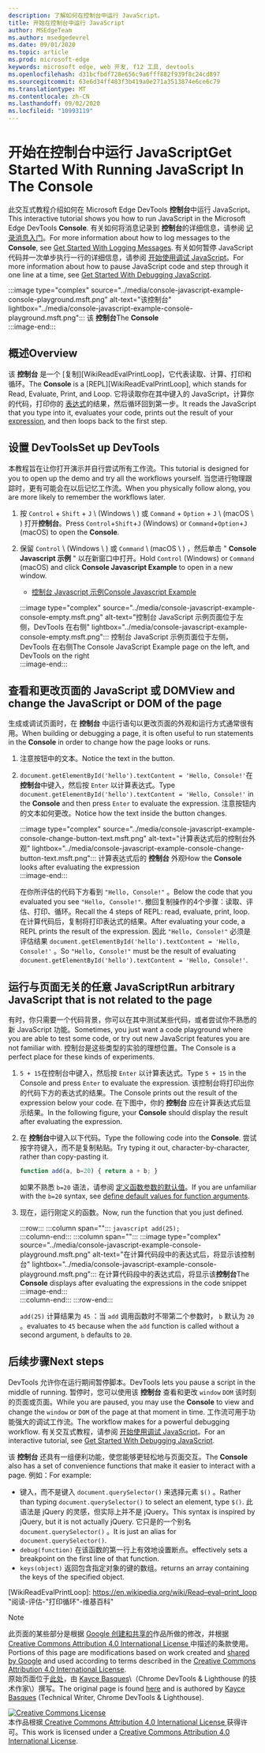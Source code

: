 ```yaml
---
description: 了解如何在控制台中运行 JavaScript。
title: 开始在控制台中运行 JavaScript
author: MSEdgeTeam
ms.author: msedgedevrel
ms.date: 09/01/2020
ms.topic: article
ms.prod: microsoft-edge
keywords: microsoft edge, web 开发, f12 工具, devtools
ms.openlocfilehash: d31bcfbdf728e656c9a6fff882f939f8c24cd897
ms.sourcegitcommit: 63e6d34ff483f3b419a0e271a3513874e6ce6c79
ms.translationtype: MT
ms.contentlocale: zh-CN
ms.lasthandoff: 09/02/2020
ms.locfileid: "10993119"
---
```

<!-- Copyright Kayce Basques 

   Licensed under the Apache License, Version 2.0 (the "License");
   you may not use this file except in compliance with the License.
   You may obtain a copy of the License at

       https://www.apache.org/licenses/LICENSE-2.0

   Unless required by applicable law or agreed to in writing, software
   distributed under the License is distributed on an "AS IS" BASIS,
   WITHOUT WARRANTIES OR CONDITIONS OF ANY KIND, either express or implied.
   See the License for the specific language governing permissions and
   limitations under the License.  -->







# <span data-ttu-id="ef851-104">开始在控制台中运行 JavaScript</span><span class="sxs-lookup"><span data-stu-id="ef851-104">Get Started With Running JavaScript In The Console</span></span>   



<span data-ttu-id="ef851-105">此交互式教程介绍如何在 Microsoft Edge DevTools **控制台**中运行 JavaScript。</span><span class="sxs-lookup"><span data-stu-id="ef851-105">This interactive tutorial shows you how to run JavaScript in the Microsoft Edge DevTools **Console**.</span></span>  <span data-ttu-id="ef851-106">有关如何将消息记录到 **控制台**的详细信息，请参阅 [记录消息入门][DevToolsConsoleLoggingMessages]。</span><span class="sxs-lookup"><span data-stu-id="ef851-106">For more information about how to log messages to the **Console**, see [Get Started With Logging Messages][DevToolsConsoleLoggingMessages].</span></span>  <span data-ttu-id="ef851-107">有关如何暂停 JavaScript 代码并一次单步执行一行的详细信息，请参阅 [开始使用调试 JavaScript][DevToolsJavascriptIndex]。</span><span class="sxs-lookup"><span data-stu-id="ef851-107">For more information about how to pause JavaScript code and step through it one line at a time, see [Get Started With Debugging JavaScript][DevToolsJavascriptIndex].</span></span>  

:::image type="complex" source="../media/console-javascript-example-console-playground.msft.png" alt-text="该控制台" lightbox="../media/console-javascript-example-console-playground.msft.png":::
   <span data-ttu-id="ef851-109">该 **控制台**</span><span class="sxs-lookup"><span data-stu-id="ef851-109">The **Console**</span></span>  
:::image-end:::  

## <span data-ttu-id="ef851-110">概述</span><span class="sxs-lookup"><span data-stu-id="ef851-110">Overview</span></span>   

<span data-ttu-id="ef851-111">该 **控制台** 是一个 [复制][WikiReadEvalPrintLoop]，它代表读取、计算、打印和循环。</span><span class="sxs-lookup"><span data-stu-id="ef851-111">The **Console** is a [REPL][WikiReadEvalPrintLoop], which stands for Read, Evaluate, Print, and Loop.</span></span>  <span data-ttu-id="ef851-112">它将读取你在其中键入的 JavaScript，计算你的代码，打印你的 [表达式][2alityExpressionsVersusStatements]的结果，然后循环回到第一步。</span><span class="sxs-lookup"><span data-stu-id="ef851-112">It reads the JavaScript that you type into it, evaluates your code, prints out the result of your [expression][2alityExpressionsVersusStatements], and then loops back to the first step.</span></span>  

## <span data-ttu-id="ef851-113">设置 DevTools</span><span class="sxs-lookup"><span data-stu-id="ef851-113">Set up DevTools</span></span>   

<span data-ttu-id="ef851-114">本教程旨在让你打开演示并自行尝试所有工作流。</span><span class="sxs-lookup"><span data-stu-id="ef851-114">This tutorial is designed for you to open up the demo and try all the workflows yourself.</span></span>  <span data-ttu-id="ef851-115">当您进行物理跟踪时，更有可能会在以后记忆工作流。</span><span class="sxs-lookup"><span data-stu-id="ef851-115">When you physically follow along, you are more likely to remember the workflows later.</span></span>

1.  <span data-ttu-id="ef851-116">按 `Control` + `Shift` + `J` \ (Windows \ ) 或 `Command` + `Option` + `J` \ (macOS \ ) 打开**控制台**。</span><span class="sxs-lookup"><span data-stu-id="ef851-116">Press `Control`+`Shift`+`J` \(Windows\) or `Command`+`Option`+`J` \(macOS\) to open the **Console**.</span></span>  
1.  <span data-ttu-id="ef851-117">保留 `Control` \ (Windows \ ) 或 `Command` \ (macOS \ ) ，然后单击 " **Console Javascript 示例** " 以在新窗口中打开。</span><span class="sxs-lookup"><span data-stu-id="ef851-117">Hold `Control` \(Windows\) or `Command` \(macOS\) and click **Console Javascript Example** to open in a new window.</span></span>  
    
    *   [<span data-ttu-id="ef851-118">控制台 Javascript 示例</span><span class="sxs-lookup"><span data-stu-id="ef851-118">Console Javascript Example</span></span>][GlitchConsoleJavascriptExample]  
    
    :::image type="complex" source="../media/console-javascript-example-console-empty.msft.png" alt-text="控制台 JavaScript 示例页面位于左侧，DevTools 在右侧" lightbox="../media/console-javascript-example-console-empty.msft.png":::
       <span data-ttu-id="ef851-120">控制台 JavaScript 示例页面位于左侧，DevTools 在右侧</span><span class="sxs-lookup"><span data-stu-id="ef851-120">The Console JavaScript Example page on the left, and DevTools on the right</span></span>  
    :::image-end:::  
    
## <span data-ttu-id="ef851-121">查看和更改页面的 JavaScript 或 DOM</span><span class="sxs-lookup"><span data-stu-id="ef851-121">View and change the JavaScript or DOM of the page</span></span>   

<span data-ttu-id="ef851-122">生成或调试页面时，在 **控制台** 中运行语句以更改页面的外观和运行方式通常很有用。</span><span class="sxs-lookup"><span data-stu-id="ef851-122">When building or debugging a page, it is often useful to run statements in the **Console** in order to change how the page looks or runs.</span></span>  
    
1.  <span data-ttu-id="ef851-123">注意按钮中的文本。</span><span class="sxs-lookup"><span data-stu-id="ef851-123">Notice the text in the button.</span></span>  
1.  <span data-ttu-id="ef851-124">`document.getElementById('hello').textContent = 'Hello, Console!'`在**控制台**中键入，然后按 `Enter` 以计算表达式。</span><span class="sxs-lookup"><span data-stu-id="ef851-124">Type `document.getElementById('hello').textContent = 'Hello, Console!'` in the **Console** and then press `Enter` to evaluate the expression.</span></span>  <span data-ttu-id="ef851-125">注意按钮内的文本如何更改。</span><span class="sxs-lookup"><span data-stu-id="ef851-125">Notice how the text inside the button changes.</span></span>  
    
    :::image type="complex" source="../media/console-javascript-example-console-change-button-text.msft.png" alt-text="计算表达式后的控制台外观" lightbox="../media/console-javascript-example-console-change-button-text.msft.png":::
       <span data-ttu-id="ef851-127">计算表达式后的 **控制台** 外观</span><span class="sxs-lookup"><span data-stu-id="ef851-127">How the **Console** looks after evaluating the expression</span></span>  
    :::image-end:::  
    
    <span data-ttu-id="ef851-128">在你所评估的代码下方看到 `"Hello, Console!"` 。</span><span class="sxs-lookup"><span data-stu-id="ef851-128">Below the code that you evaluated you see `"Hello, Console!"`.</span></span>  <span data-ttu-id="ef851-129">撤回复制操作的4个步骤：读取、评估、打印、循环。</span><span class="sxs-lookup"><span data-stu-id="ef851-129">Recall the 4 steps of REPL: read, evaluate, print, loop.</span></span>  <span data-ttu-id="ef851-130">在计算代码后，复制将打印表达式的结果。</span><span class="sxs-lookup"><span data-stu-id="ef851-130">After evaluating your code, a REPL prints the result of the expression.</span></span>  <span data-ttu-id="ef851-131">因此 `"Hello, Console!"` 必须是评估结果 `document.getElementById('hello').textContent = 'Hello, Console!'` 。</span><span class="sxs-lookup"><span data-stu-id="ef851-131">So `"Hello, Console!"` must be the result of evaluating `document.getElementById('hello').textContent = 'Hello, Console!'`.</span></span>  
    
## <span data-ttu-id="ef851-132">运行与页面无关的任意 JavaScript</span><span class="sxs-lookup"><span data-stu-id="ef851-132">Run arbitrary JavaScript that is not related to the page</span></span>   

<span data-ttu-id="ef851-133">有时，你只需要一个代码背景，你可以在其中测试某些代码，或者尝试你不熟悉的新 JavaScript 功能。</span><span class="sxs-lookup"><span data-stu-id="ef851-133">Sometimes, you just want a code playground where you are able to test some code, or try out new JavaScript features you are not familiar with.</span></span>  <span data-ttu-id="ef851-134">控制台是这些类型的实验的理想位置。</span><span class="sxs-lookup"><span data-stu-id="ef851-134">The Console is a perfect place for these kinds of experiments.</span></span>  

1.  <span data-ttu-id="ef851-135">`5 + 15`在控制台中键入，然后按 `Enter` 以计算表达式。</span><span class="sxs-lookup"><span data-stu-id="ef851-135">Type `5 + 15` in the Console and press `Enter` to evaluate the expression.</span></span> <span data-ttu-id="ef851-136">该控制台将打印出你的代码下方的表达式的结果。</span><span class="sxs-lookup"><span data-stu-id="ef851-136">The Console prints out the result of the expression below your code.</span></span>  <span data-ttu-id="ef851-137">在下图中，你的 **控制台** 应在计算表达式后显示结果。</span><span class="sxs-lookup"><span data-stu-id="ef851-137">In the following figure, your **Console** should display the result after evaluating the expression.</span></span>  

1.  <span data-ttu-id="ef851-138">在 **控制台**中键入以下代码。</span><span class="sxs-lookup"><span data-stu-id="ef851-138">Type the following code into the **Console**.</span></span>  <span data-ttu-id="ef851-139">尝试按字符键入，而不是复制粘贴。</span><span class="sxs-lookup"><span data-stu-id="ef851-139">Try typing it out, character-by-character, rather than copy-pasting it.</span></span>  
    
    ```javascript
    function add(a, b=20) { return a + b; }
    ```  
    
    <span data-ttu-id="ef851-140">如果不熟悉 `b=20` 语法，请参阅 [定义函数参数的默认值][Esma6DefaultParameterValues]。</span><span class="sxs-lookup"><span data-stu-id="ef851-140">If you are unfamiliar with the `b=20` syntax, see [define default values for function arguments][Esma6DefaultParameterValues].</span></span>  
    
1.  <span data-ttu-id="ef851-141">现在，运行刚定义的函数。</span><span class="sxs-lookup"><span data-stu-id="ef851-141">Now, run the function that you just defined.</span></span>  
    
    :::row:::
       :::column span="":::
          ```javascript
          add(25);
          ```  
       :::column-end:::
       :::column span="":::
          :::image type="complex" source="../media/console-javascript-example-console-playground.msft.png" alt-text="在计算代码段中的表达式后，将显示该控制台" lightbox="../media/console-javascript-example-console-playground.msft.png":::
             <span data-ttu-id="ef851-143">在计算代码段中的表达式后，将显示该**控制台**</span><span class="sxs-lookup"><span data-stu-id="ef851-143">The **Console** displays after evaluating the expressions in the code snippet</span></span>  
          :::image-end:::  
       :::column-end:::
    :::row-end:::
    
    `add(25)` <span data-ttu-id="ef851-144">计算结果为 `45` ：当 `add` 调用函数时不带第二个参数时， `b` 默认为 `20` 。</span><span class="sxs-lookup"><span data-stu-id="ef851-144">evaluates to `45` because when the `add` function is called without a second argument, `b` defaults to `20`.</span></span>  

## <span data-ttu-id="ef851-145">后续步骤</span><span class="sxs-lookup"><span data-stu-id="ef851-145">Next steps</span></span>   

<!--See [Run JavaScript][DevToolsConsoleReference] to explore more features related to running JavaScript in the Console.  -->  

<!--todo: add console reference (run javascript) section when available  -->  

<span data-ttu-id="ef851-146">DevTools 允许你在运行期间暂停脚本。</span><span class="sxs-lookup"><span data-stu-id="ef851-146">DevTools lets you pause a script in the middle of running.</span></span>  <span data-ttu-id="ef851-147">暂停时，您可以使用该 **控制台** 查看和更改 `window` `DOM` 该时刻的页面或页面。</span><span class="sxs-lookup"><span data-stu-id="ef851-147">While you are paused, you may use the **Console** to view and change the `window` or `DOM` of the page at that moment in time.</span></span>  <span data-ttu-id="ef851-148">工作流可用于功能强大的调试工作流。</span><span class="sxs-lookup"><span data-stu-id="ef851-148">The workflow makes for a powerful debugging workflow.</span></span>  <span data-ttu-id="ef851-149">有关交互式教程，请参阅 [开始使用调试 JavaScript][DevToolsJavascriptIndex]。</span><span class="sxs-lookup"><span data-stu-id="ef851-149">For an interactive tutorial, see [Get Started With Debugging JavaScript][DevToolsJavascriptIndex].</span></span>  

<span data-ttu-id="ef851-150">该 **控制台** 还具有一组便利功能，使您能够更轻松地与页面交互。</span><span class="sxs-lookup"><span data-stu-id="ef851-150">The **Console** also has a set of convenience functions that make it easier to interact with a page.</span></span>  <span data-ttu-id="ef851-151">例如：</span><span class="sxs-lookup"><span data-stu-id="ef851-151">For example:</span></span>  

*   <span data-ttu-id="ef851-152">键入，而不是键入 `document.querySelector()` 来选择元素 `$()` 。</span><span class="sxs-lookup"><span data-stu-id="ef851-152">Rather than typing `document.querySelector()` to select an element, type `$()`.</span></span>  <span data-ttu-id="ef851-153">此语法是 jQuery 的灵感，但实际上并不是 jQuery。</span><span class="sxs-lookup"><span data-stu-id="ef851-153">This syntax is inspired by jQuery, but it is not actually jQuery.</span></span>  <span data-ttu-id="ef851-154">它只是的一个别名 `document.querySelector()` 。</span><span class="sxs-lookup"><span data-stu-id="ef851-154">It is just an alias for `document.querySelector()`.</span></span>  
*   `debug(function)` <span data-ttu-id="ef851-155">在该函数的第一行上有效地设置断点。</span><span class="sxs-lookup"><span data-stu-id="ef851-155">effectively sets a breakpoint on the first line of that function.</span></span>  
*   `keys(object)` <span data-ttu-id="ef851-156">返回包含指定对象的键的数组。</span><span class="sxs-lookup"><span data-stu-id="ef851-156">returns an array containing the keys of the specified object.</span></span>  

<!--See [Console Utilities API Reference][DevToolsConsoleUtilities] to explore all the convenience functions.  -->  

<!--todo: add console utilities api reference section when available  -->  

 



<!-- links -->  

[DevToolsConsoleLoggingMessages]: ./log.md "在控制台中记录邮件的入门 |Microsoft 文档"  
[DevToolsConsoleReference]: ./reference.md#run-javascript "控制台参考 |Microsoft 文档"  
[DevToolsConsoleUtilities]: ./utilities.md "控制台实用工具 API 参考 |Microsoft 文档"  
[DevToolsJavascriptIndex]: ../javascript/index.md "在 Microsoft Edge DevTools 中开始使用调试 JavaScript"  

[2alityExpressionsVersusStatements]: https://2ality.com/2012/09/expressions-vs-statements.html "JavaScript 中的表达式和语句"  

[Esma6DefaultParameterValues]: https://es6-features.org/index#DefaultParameterValues "默认参数值-扩展参数处理-ECMAScript 6 ——新功能：概述 & 比较"  

[GlitchConsoleJavascriptExample]: https://microsoft-edge-chromium-devtools.glitch.me/static/console/javascript/index.html "控制台 Javascript 示例 |故障"  

[WikiReadEvalPrintLoop]: https://en.wikipedia.org/wiki/Read–eval–print_loop "阅读-评估-"打印循环"-维基百科"  

> [!NOTE]
> <span data-ttu-id="ef851-165">此页面的某些部分是根据 [Google 创建和共享的][GoogleSitePolicies]作品所做的修改，并根据[ Creative Commons Attribution 4.0 International License ][CCA4IL]中描述的条款使用。</span><span class="sxs-lookup"><span data-stu-id="ef851-165">Portions of this page are modifications based on work created and [shared by Google][GoogleSitePolicies] and used according to terms described in the [Creative Commons Attribution 4.0 International License][CCA4IL].</span></span>  
> <span data-ttu-id="ef851-166">原始页面位于[此处](https://developers.google.com/web/tools/chrome-devtools/console/javascript)，由 [Kayce Basques][KayceBasques]\（Chrome DevTools \& Lighthouse 的技术作家\）撰写。</span><span class="sxs-lookup"><span data-stu-id="ef851-166">The original page is found [here](https://developers.google.com/web/tools/chrome-devtools/console/javascript) and is authored by [Kayce Basques][KayceBasques] \(Technical Writer, Chrome DevTools \& Lighthouse\).</span></span>  

[![Creative Commons License][CCby4Image]][CCA4IL]  
<span data-ttu-id="ef851-168">本作品根据[ Creative Commons Attribution 4.0 International License ][CCA4IL]获得许可。</span><span class="sxs-lookup"><span data-stu-id="ef851-168">This work is licensed under a [Creative Commons Attribution 4.0 International License][CCA4IL].</span></span>  

[CCA4IL]: https://creativecommons.org/licenses/by/4.0  
[CCby4Image]: https://i.creativecommons.org/l/by/4.0/88x31.png  
[GoogleSitePolicies]: https://developers.google.com/terms/site-policies  
[KayceBasques]: https://developers.google.com/web/resources/contributors/kaycebasques  
